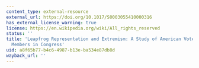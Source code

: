 ```yaml
---
content_type: external-resource
external_url: https://doi.org/10.1017/S0003055410000316
has_external_license_warning: true
license: https://en.wikipedia.org/wiki/All_rights_reserved
status: ''
title: 'Leapfrog Representation and Extremism: A Study of American Voters and Their
  Members in Congress'
uid: a8f65b77-b4c6-4987-b13e-ba534e87db8d
wayback_url: ''
---
```

